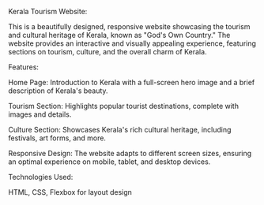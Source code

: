 Kerala Tourism Website:

This is a beautifully designed, responsive website showcasing the tourism and cultural heritage of Kerala, known as "God's Own Country." The website provides an interactive and visually appealing experience, featuring sections on tourism, culture, and the overall charm of Kerala.


Features:

Home Page:
 Introduction to Kerala with a full-screen hero image and a brief description of Kerala's beauty.

Tourism Section: 
Highlights popular tourist destinations, complete with images and details.

Culture Section:
 Showcases Kerala's rich cultural heritage, including festivals, art forms, and more.

Responsive Design: 
The website adapts to different screen sizes, ensuring an optimal experience on mobile, tablet, and desktop devices.


Technologies Used:

HTML,
CSS,
Flexbox for layout design